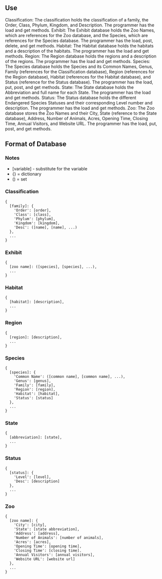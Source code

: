 ## Use

Classification:
The classification holds the classification of a family, the Order, Class, Phylum, Kingdom, and Description. The programmer has the load and get methods.
Exhibit:
  The Exhibit database holds the Zoo Names, which are references for the Zoo database, and the Species, which are references for the Species database. The programmer has the load, post, delete, and get methods.
Habitat:
  The Habitat database holds the habitats and a description of the habitats. The programmer has the load and get methods.
Region:
  The Region database holds the regions and a description of the regions. The programmer has the load and get methods.
Species:
  The Species database holds the Species and its Common Names, Genus, Family (references for the Classification database), Region (references for the Region database), Habitat (references for the Habitat database), and Status (reference for the Status database). The programmer has the load, put, post, and get methods.
State:
  The State database holds the Abbreviation and full name for each State. The programmer has the load and get methods.
Status:
  The Status database holds the different Endangered Species Statuses and their corresponding Level number and description. The programmer has the load and get methods.
Zoo:
  The Zoo database stores the Zoo Names and their City, State (reference to the State database), Address, Number of Animals, Acres, Opening Time, Closing Time, Annual Visitors, and Website URL. The programmer has the load, put, post, and get methods.


## Format of Database

### Notes

- [variable] - substitute for the variable
- {} = dictionary
- () = set

### Classification

```
{
  [family]: {
    'Order': [order],
    'Class': [class],
    'Phylum': [phylum],
    'Kingdom': [kingdom],
    'Desc': ([name], [name], ...)
  },
  ...
}
```

### Exhibit

```
{
  [zoo name]: ([species], [species], ...),
  ...
}
```

### Habitat

```
{
  [habitat]: [description],
  ...
}
```

### Region

```
{
  [region]: [description],
  ...
}
```

### Species

```
{
  [species]: {
    'Common Name': ([common name], [common name], ...),
    'Genus': [genus],
    'Family': [family],
    'Region': [region],
    'Habitat': [habitat],
    'Status': [status]
  },
  ...
}
```

### State

```
{
  [abbreviation]: [state],
  ...
}
```

### Status

```
{
  [status]: {
    'Level': [level],
    'Desc': [description]
  },
  ...
}
```

### Zoo

```
{
  [zoo name]: {
    'City': [city],
    'State': [state abbreviation],
    'Address': [address],
    'Number of Animals': [number of animals],
    'Acres': [acres],
    'Opening Time': [opening time],
    'Closing Time': [closing time].
    'Annual Visitors': [annual visitors],
    'Website URL': [website url]
  },
  ...
}
```
